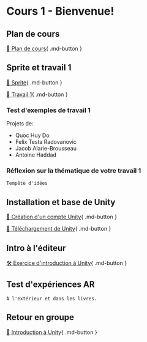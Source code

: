# Cours 1 - Bienvenue!

## Plan de cours
[📁 Plan de cours](https://cmontmorency365-my.sharepoint.com/:b:/g/personal/lora_boisvert_cmontmorency_qc_ca/EUBSOd1XBz9FtlRAumIpoawBQ0eIzPaiSnY55lTuNJ2AIQ?e=Bo5TuD){ .md-button }   <br>
     

## Sprite et travail 1
[📝 Sprite](./unity/sprite.md){ .md-button }       
    
[💼 Travail 1](./consignes/travail1.md){ .md-button }     
    
### Test d'exemples de travail 1
Projets de:       

- Quoc Huy Do    
- Felix Testa Radovanovic    
- Jacob Alarie-Brousseau    
- Antoine Haddad    
  
       

### Réflexion sur la thématique de votre travail 1
    Tempête d'idées   
           

## Installation et base de Unity
[📝 Création d'un compte Unity](./installation/compte.md){ .md-button }       
     
[📝 Téléchargement de Unity](./installation/telechargement.md){ .md-button }    

           

## Intro à l'éditeur 
[🛠️ Exercice d'introduction à Unity](./exercices/intro.md){ .md-button }   

            
    
## Test d'expériences AR
    À l'extérieur et dans les livres.   
           
## Retour en groupe 
[📝 Introduction à Unity](./unity/introduction.md){ .md-button }  

